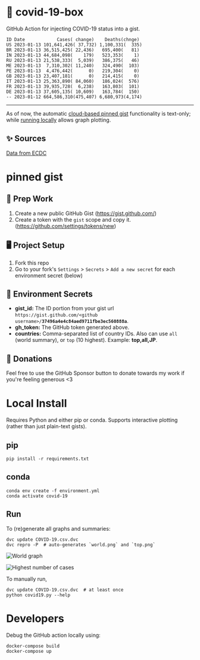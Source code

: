 # 🏥 covid-19-box

GitHub Action for injecting COVID-19 status into a gist.

```
ID Date            Cases( change)    Deaths(chnge)
US 2023-01-13 101,641,426( 37,732) 1,100,331(  335)
BR 2023-01-13 36,515,425( 22,436)   695,400(   81)
IN 2023-01-13 44,684,098(    179)   523,353(    1)
RU 2023-01-13 21,538,333(  5,039)   386,375(   46)
ME 2023-01-13  7,310,302( 11,240)   324,490(  103)
PE 2023-01-13  4,476,442(      0)   219,304(    0)
GB 2023-01-13 23,407,181(      0)   214,415(    0)
IT 2023-01-13 25,363,890( 84,060)   186,024(  576)
FR 2023-01-13 39,935,728(  6,238)   163,803(  101)
DE 2023-01-13 37,605,135( 10,609)   163,784(  150)
-- 2023-01-12 664,586,310(475,407) 6,680,973(4,174)
```

---

As of now, the automatic [cloud-based pinned gist](#pinned-gist) functionality is text-only;
while [running locally](#local-install) allows graph plotting.

## ✨ Sources

[Data from ECDC](https://www.ecdc.europa.eu/en/publications-data/download-todays-data-geographic-distribution-covid-19-cases-worldwide)

# pinned gist

## 🎒 Prep Work
1. Create a new public GitHub Gist (https://gist.github.com/)
1. Create a token with the `gist` scope and copy it. (https://github.com/settings/tokens/new)

## 🖥 Project Setup
1. Fork this repo
1. Go to your fork's `Settings` > `Secrets` > `Add a new secret` for each environment secret (below)

## 🤫 Environment Secrets
- **gist_id:** The ID portion from your gist url `https://gist.github.com/<github username>/`**`37496a4e4c84aed9711fbe3ec560888a`**.
- **gh_token:** The GitHub token generated above.
- **countries:** Comma-separated list of country IDs. Also can use `all` (world summary), or `top` (10 highest). Example: **top,all,JP**.

## 💸 Donations

Feel free to use the GitHub Sponsor button to donate towards my work if you're feeling generous <3

# Local Install

Requires Python and either pip or conda. Supports interactive plotting (rather than just plain-text gists).

## pip

```
pip install -r requirements.txt
```

## conda

```
conda env create -f environment.yml
conda activate covid-19
```

## Run

To (re)generate all graphs and summaries:

```
dvc update COVID-19.csv.dvc
dvc repro -P  # auto-generates `world.png` and `top.png`
```

![World graph](world.png)

![Highest number of cases](top.png)

To manually run,

```
dvc update COVID-19.csv.dvc  # at least once
python covid19.py --help
```

# Developers

Debug the GitHub action locally using:

```
docker-compose build
docker-compose up
```
